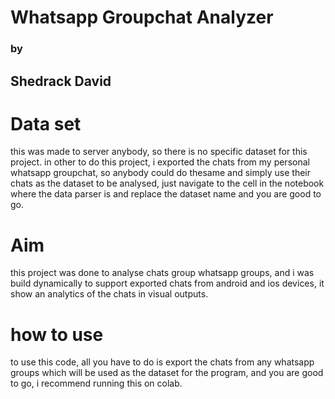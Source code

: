 # </centre> Whatsapp Groupchat Analyzer </centre>
### <centre> by </centre>
## <centre> Shedrack David </centre>

# Data set
this was made to server anybody, so there is no specific dataset for this project. in other to do this project, i exported the chats from my personal whatsapp groupchat, so anybody could do thesame and simply use their chats as the dataset to be analysed, just navigate to the cell in the notebook where the data parser is and replace the dataset name and you are good to go.

# Aim
this project was done to analyse chats group whatsapp groups, and i was build dynamically to support exported chats from android and ios devices, it show an analytics of the chats in visual outputs.

# how to use

to use this code, all you have to do is export the chats from any whatsapp groups which will be used as the dataset for the program, and you are good to go, i recommend running this on colab.
